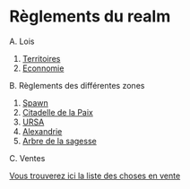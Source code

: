 # Règlements du realm

A. Lois

1. [Territoires](Lois/territoires.md)
2. [Econnomie](lois/economie.md)

B. Règlements des différentes zones

1. [Spawn](Zones/spawn.md)
2. [Citadelle de la Paix](Zones/Citadelle/paix.md)
3. [URSA](Zones/ursa.md)
4. [Alexandrie](Zones/alexandrie.md)
5. [Arbre de la sagesse](Zones/arbresagesse.md)

C. Ventes

[Vous trouverez ici la liste des choses en vente](Marchés/index.md)

